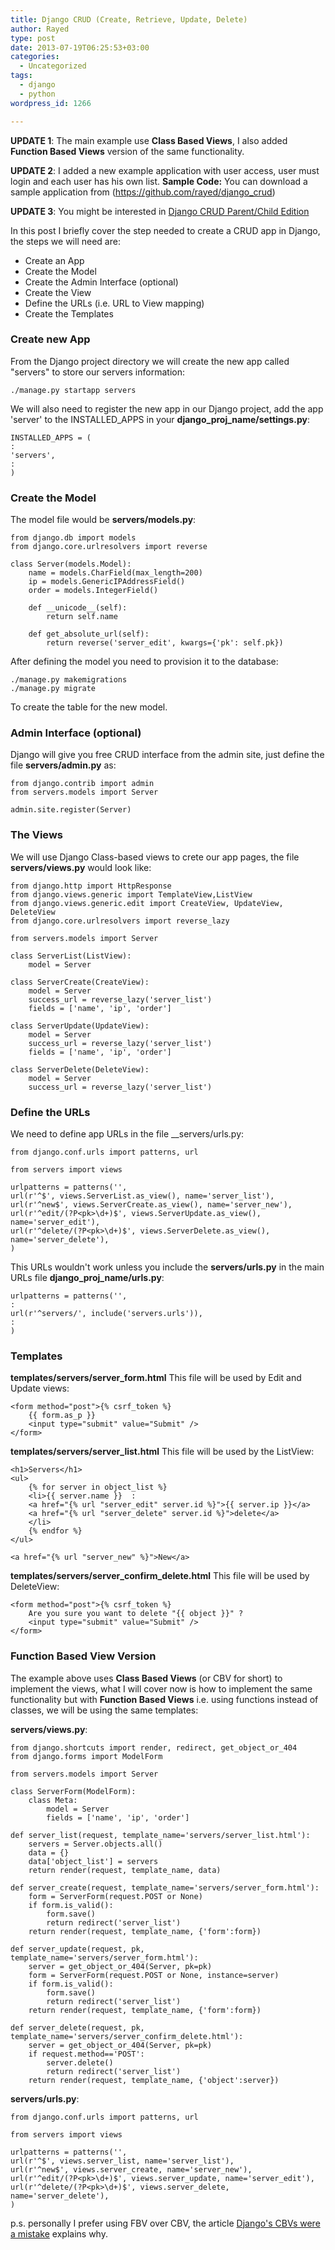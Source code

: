 ```yaml
---
title: Django CRUD (Create, Retrieve, Update, Delete)
author: Rayed
type: post
date: 2013-07-19T06:25:53+03:00
categories:
  - Uncategorized
tags:
  - django
  - python
wordpress_id: 1266

---
```

**UPDATE 1**: The main example use **Class Based Views**, I also added **Function Based Views** version of the same functionality.

**UPDATE 2**: I added a new example application with user access, user must login and each user has his own list.
**Sample Code:** You can download a sample application from (https://github.com/rayed/django_crud)

**UPDATE 3**: You might be interested in <a href="https://rayed.com/wordpress/?p=1873">Django CRUD Parent/Child Edition</a>

In this post I briefly cover the step needed to create a CRUD app in Django, the steps we will need are:

<!--more-->

- Create an App
- Create the Model
- Create the Admin Interface (optional)
- Create the View
- Define the URLs (i.e. URL to View mapping)
- Create the Templates






### Create new App

From the Django project directory we will create the new app called "servers" to store our servers information:

    ./manage.py startapp servers

We will also need to register the new app in our Django project, add the app 'server' to the INSTALLED_APPS in your **django_proj_name/settings.py**:

    INSTALLED_APPS = (
    :
    'servers',
    :
    )


### Create the Model

The model file would be **servers/models.py**:

    from django.db import models
    from django.core.urlresolvers import reverse

    class Server(models.Model):
        name = models.CharField(max_length=200)
        ip = models.GenericIPAddressField()
        order = models.IntegerField()

        def __unicode__(self):
            return self.name

        def get_absolute_url(self):
            return reverse('server_edit', kwargs={'pk': self.pk})

After defining the model you need to provision it to the database:

    ./manage.py makemigrations
    ./manage.py migrate

To create the table for the new model.



### Admin Interface (optional)

Django will give you free CRUD interface from the admin site, just define the file **servers/admin.py** as:

    from django.contrib import admin
    from servers.models import Server

    admin.site.register(Server)


### The Views

We will use Django Class-based views to crete our app pages, the file **servers/views.py** would look like:

    from django.http import HttpResponse
    from django.views.generic import TemplateView,ListView
    from django.views.generic.edit import CreateView, UpdateView, DeleteView
    from django.core.urlresolvers import reverse_lazy

    from servers.models import Server

    class ServerList(ListView):
        model = Server

    class ServerCreate(CreateView):
        model = Server
        success_url = reverse_lazy('server_list')
        fields = ['name', 'ip', 'order']

    class ServerUpdate(UpdateView):
        model = Server
        success_url = reverse_lazy('server_list')
        fields = ['name', 'ip', 'order']

    class ServerDelete(DeleteView):
        model = Server
        success_url = reverse_lazy('server_list')


### Define the URLs

We need to define app URLs in the file __servers/urls.py:

    from django.conf.urls import patterns, url

    from servers import views

    urlpatterns = patterns('',
    url(r'^$', views.ServerList.as_view(), name='server_list'),
    url(r'^new$', views.ServerCreate.as_view(), name='server_new'),
    url(r'^edit/(?P<pk>\d+)$', views.ServerUpdate.as_view(), name='server_edit'),
    url(r'^delete/(?P<pk>\d+)$', views.ServerDelete.as_view(), name='server_delete'),
    )

This URLs wouldn't work unless you include the **servers/urls.py** in the main URLs file **django_proj_name/urls.py**:

    urlpatterns = patterns('',
    :
    url(r'^servers/', include('servers.urls')),
    :
    )


### Templates

**templates/servers/server_form.html** This file will be used by Edit and Update views:

    <form method="post">{% csrf_token %}
        {{ form.as_p }}
        <input type="submit" value="Submit" />
    </form>

**templates/servers/server_list.html** This file will be used by the ListView:

    <h1>Servers</h1>
    <ul>
        {% for server in object_list %}
        <li>{{ server.name }}  :  
        <a href="{% url "server_edit" server.id %}">{{ server.ip }}</a>
        <a href="{% url "server_delete" server.id %}">delete</a>
        </li>
        {% endfor %}
    </ul>

    <a href="{% url "server_new" %}">New</a>

**templates/servers/server_confirm_delete.html** This file will be used by DeleteView:

    <form method="post">{% csrf_token %}
        Are you sure you want to delete "{{ object }}" ?
        <input type="submit" value="Submit" />
    </form>


### Function Based View Version

The example above uses **Class Based Views** (or CBV for short) to implement the views, what I will cover now is how to implement the same functionality but with **Function Based Views** i.e. using functions instead of classes, we will be using the same templates:

**servers/views.py**:

    from django.shortcuts import render, redirect, get_object_or_404
    from django.forms import ModelForm

    from servers.models import Server

    class ServerForm(ModelForm):
        class Meta:
            model = Server
            fields = ['name', 'ip', 'order']

    def server_list(request, template_name='servers/server_list.html'):
        servers = Server.objects.all()
        data = {}
        data['object_list'] = servers
        return render(request, template_name, data)

    def server_create(request, template_name='servers/server_form.html'):
        form = ServerForm(request.POST or None)
        if form.is_valid():
            form.save()
            return redirect('server_list')
        return render(request, template_name, {'form':form})

    def server_update(request, pk, template_name='servers/server_form.html'):
        server = get_object_or_404(Server, pk=pk)
        form = ServerForm(request.POST or None, instance=server)
        if form.is_valid():
            form.save()
            return redirect('server_list')
        return render(request, template_name, {'form':form})

    def server_delete(request, pk, template_name='servers/server_confirm_delete.html'):
        server = get_object_or_404(Server, pk=pk)    
        if request.method=='POST':
            server.delete()
            return redirect('server_list')
        return render(request, template_name, {'object':server})

**servers/urls.py**:

    from django.conf.urls import patterns, url

    from servers import views

    urlpatterns = patterns('',
    url(r'^$', views.server_list, name='server_list'),
    url(r'^new$', views.server_create, name='server_new'),
    url(r'^edit/(?P<pk>\d+)$', views.server_update, name='server_edit'),
    url(r'^delete/(?P<pk>\d+)$', views.server_delete, name='server_delete'),
    )

p.s. personally I prefer using FBV over CBV, the article <a href="http://lukeplant.me.uk/blog/posts/djangos-cbvs-were-a-mistake/">Django's CBVs were a mistake</a> explains why.


